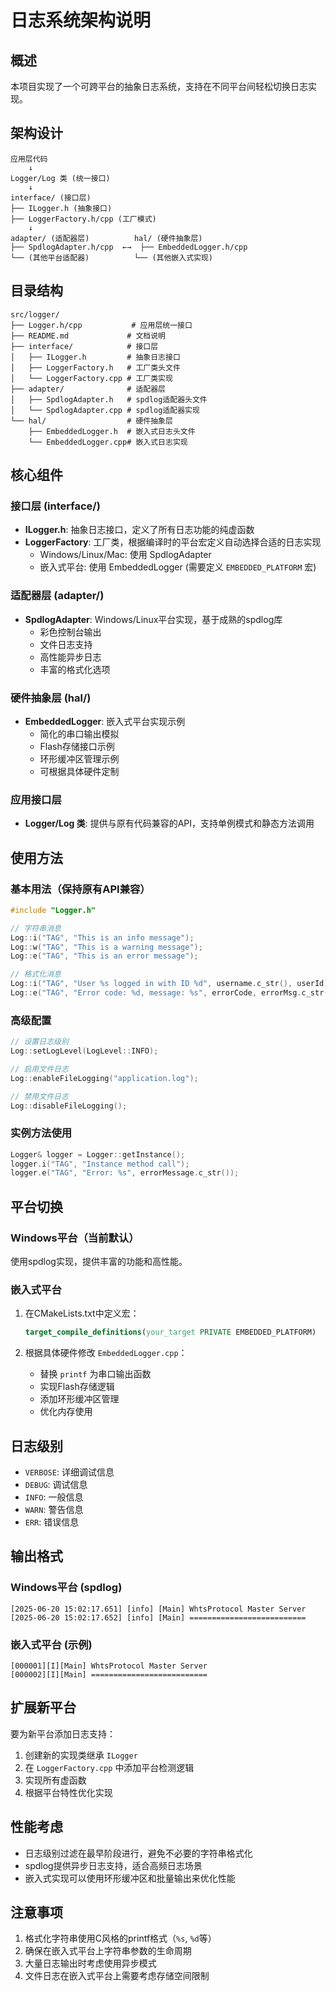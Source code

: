 # 日志系统架构说明

## 概述

本项目实现了一个可跨平台的抽象日志系统，支持在不同平台间轻松切换日志实现。

## 架构设计

```
应用层代码
    ↓
Logger/Log 类 (统一接口)
    ↓
interface/ (接口层)
├── ILogger.h (抽象接口)
├── LoggerFactory.h/cpp (工厂模式)
    ↓
adapter/ (适配器层)          hal/ (硬件抽象层)
├── SpdlogAdapter.h/cpp  ←→  ├── EmbeddedLogger.h/cpp
└── (其他平台适配器)          └── (其他嵌入式实现)
```

## 目录结构

```
src/logger/
├── Logger.h/cpp           # 应用层统一接口
├── README.md             # 文档说明
├── interface/            # 接口层
│   ├── ILogger.h         # 抽象日志接口
│   ├── LoggerFactory.h   # 工厂类头文件
│   └── LoggerFactory.cpp # 工厂类实现
├── adapter/              # 适配器层
│   ├── SpdlogAdapter.h   # spdlog适配器头文件
│   └── SpdlogAdapter.cpp # spdlog适配器实现
└── hal/                  # 硬件抽象层
    ├── EmbeddedLogger.h  # 嵌入式日志头文件
    └── EmbeddedLogger.cpp# 嵌入式日志实现
```

## 核心组件

### 接口层 (interface/)
- **ILogger.h**: 抽象日志接口，定义了所有日志功能的纯虚函数
- **LoggerFactory**: 工厂类，根据编译时的平台宏定义自动选择合适的日志实现
  - Windows/Linux/Mac: 使用 SpdlogAdapter
  - 嵌入式平台: 使用 EmbeddedLogger (需要定义 `EMBEDDED_PLATFORM` 宏)

### 适配器层 (adapter/)
- **SpdlogAdapter**: Windows/Linux平台实现，基于成熟的spdlog库
  - 彩色控制台输出
  - 文件日志支持
  - 高性能异步日志
  - 丰富的格式化选项

### 硬件抽象层 (hal/)
- **EmbeddedLogger**: 嵌入式平台实现示例
  - 简化的串口输出模拟
  - Flash存储接口示例
  - 环形缓冲区管理示例
  - 可根据具体硬件定制

### 应用接口层
- **Logger/Log 类**: 提供与原有代码兼容的API，支持单例模式和静态方法调用

## 使用方法

### 基本用法（保持原有API兼容）

```cpp
#include "Logger.h"

// 字符串消息
Log::i("TAG", "This is an info message");
Log::w("TAG", "This is a warning message");
Log::e("TAG", "This is an error message");

// 格式化消息
Log::i("TAG", "User %s logged in with ID %d", username.c_str(), userId);
Log::e("TAG", "Error code: %d, message: %s", errorCode, errorMsg.c_str());
```

### 高级配置

```cpp
// 设置日志级别
Log::setLogLevel(LogLevel::INFO);

// 启用文件日志
Log::enableFileLogging("application.log");

// 禁用文件日志
Log::disableFileLogging();
```

### 实例方法使用

```cpp
Logger& logger = Logger::getInstance();
logger.i("TAG", "Instance method call");
logger.e("TAG", "Error: %s", errorMessage.c_str());
```

## 平台切换

### Windows平台（当前默认）
使用spdlog实现，提供丰富的功能和高性能。

### 嵌入式平台
1. 在CMakeLists.txt中定义宏：
   ```cmake
   target_compile_definitions(your_target PRIVATE EMBEDDED_PLATFORM)
   ```

2. 根据具体硬件修改 `EmbeddedLogger.cpp`：
   - 替换 `printf` 为串口输出函数
   - 实现Flash存储逻辑
   - 添加环形缓冲区管理
   - 优化内存使用

## 日志级别

- `VERBOSE`: 详细调试信息
- `DEBUG`: 调试信息
- `INFO`: 一般信息
- `WARN`: 警告信息
- `ERR`: 错误信息

## 输出格式

### Windows平台 (spdlog)
```
[2025-06-20 15:02:17.651] [info] [Main] WhtsProtocol Master Server
[2025-06-20 15:02:17.652] [info] [Main] ==========================
```

### 嵌入式平台 (示例)
```
[000001][I][Main] WhtsProtocol Master Server
[000002][I][Main] ==========================
```

## 扩展新平台

要为新平台添加日志支持：

1. 创建新的实现类继承 `ILogger`
2. 在 `LoggerFactory.cpp` 中添加平台检测逻辑
3. 实现所有虚函数
4. 根据平台特性优化实现

## 性能考虑

- 日志级别过滤在最早阶段进行，避免不必要的字符串格式化
- spdlog提供异步日志支持，适合高频日志场景
- 嵌入式实现可以使用环形缓冲区和批量输出来优化性能

## 注意事项

1. 格式化字符串使用C风格的printf格式（`%s`, `%d`等）
2. 确保在嵌入式平台上字符串参数的生命周期
3. 大量日志输出时考虑使用异步模式
4. 文件日志在嵌入式平台上需要考虑存储空间限制 